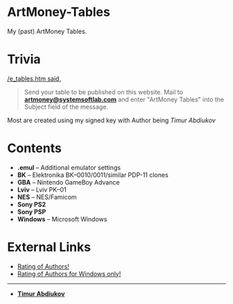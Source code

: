 # ArtMoney-Tables

My (past) ArtMoney Tables.

# Trivia

[/e_tables.htm said](https://web.archive.org/web/20121011010313/http://www.artmoney.ru/e_tables.htm),

> Send your table to be published on this website. Mail to [**artmoney@systemsoftlab.com**](mailto:System%20SoftLab%3Cartmoney@systemsoftlab.com%3E?Subject=ArtMoney%20Tables) and enter "ArtMoney Tables" into the Subject field of the message.

Most are created using my signed key with Author being *Timur Abdiukov*

# Contents

* **.emul** – Additional emulator settings
* **BK** – Elektronika BK–0010/0011/similar PDP-11 clones
* **GBA** – Nintendo GameBoy Advance
* **Lviv** – Lviv PK–01
* **NES** – NES/Famicom
* **Sony PS2** 
* **Sony PSP**
* **Windows** – Microsoft Windows

# External Links

* [Rating of Authors!](https://artmoney.ru/top.htm)
* [Rating of Authors for Windows only!](https://artmoney.ru/topwin.htm)

---------

* **[Timur Abdiukov](https://artmoney.ru/top615.htm)**

